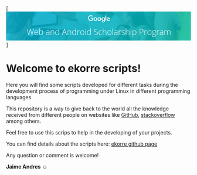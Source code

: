[![banner](banner.png)]

# Welcome to ekorre scripts!

Here you will find some scripts developed for different tasks during the development process of programming under Linux in different programming languages.

This repository is a way to give back to the world all the knowledge received from different people on websites like [GitHub](https://github.com), [stackoverflow](https://stackoverflow.com/) among others.

Feel free to use this scrips to help in the developing of your projects.

You can find details about the scripts here: [ekorre github page](http://github.ekorre.org/)

Any question or comment is welcome!

**Jaime Andres** :relaxed:
